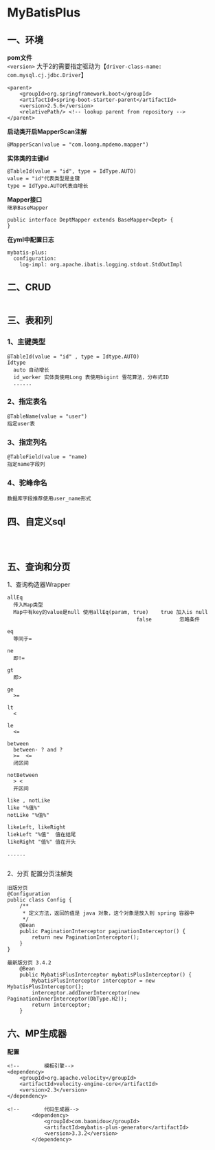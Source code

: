 # MyBatisPlus

## 一、环境


**pom文件**  
`<version>` 大于2的需要指定驱动为【`driver-class-name: com.mysql.cj.jdbc.Driver`】
~~~
<parent>
    <groupId>org.springframework.boot</groupId>
    <artifactId>spring-boot-starter-parent</artifactId>
    <version>2.5.6</version>
    <relativePath/> <!-- lookup parent from repository -->
</parent>

~~~


**启动类开启MapperScan注解**
~~~
@MapperScan(value = "com.loong.mpdemo.mapper")

~~~


**实体类的主键id**
~~~
@TableId(value = "id", type = IdType.AUTO)
value = "id"代表类型是主键
type = IdType.AUTO代表自增长

~~~


**Mapper接口**  
`继承BaseMapper`
~~~
public interface DeptMapper extends BaseMapper<Dept> {
}

~~~


**在yml中配置日志**
~~~
mybatis-plus:
  configuration:
    log-impl: org.apache.ibatis.logging.stdout.StdOutImpl

~~~


## 二、CRUD
~~~

~~~


## 三、表和列


### 1、主键类型
~~~
@TableId(value = "id" , type = Idtype.AUTO)
Idtype
  auto 自动增长
  id_worker 实体类使用Long 表使用bigint 雪花算法，分布式ID
  ......
~~~


### 2、指定表名
~~~
@TableName(value = "user")
指定user表

~~~


### 3、指定列名
~~~
@TableField(value = "name)
指定name字段列

~~~


### 4、驼峰命名
~~~
数据库字段推荐使用user_name形式

~~~


## 四、自定义sql
~~~



~~~


## 五、查询和分页
1、查询构造器Wrapper
~~~
allEq
  传入Map类型
  Map中有key的value是null 使用allEq(param, true)    true 加入is null
                                          false         忽略条件

eq
  等同于=

ne
  即!=

gt
  即>

ge
  >=

lt
  <

le
  <=

between
  between- ? and ?
  >=  <=
  闭区间

notBetween
  > <
  开区间

like , notLike
like "%值%"
notLike "%值%"

likeLeft, likeRight
liekLeft "%值"  值在结尾
likeRight "值%" 值在开头

......


~~~

2、分页
配置分页注解类
~~~
旧版分页
@Configuration
public class Config {
    /**
     * 定义方法，返回的值是 java 对象，这个对象是放入到 spring 容器中
     */
    @Bean
    public PaginationInterceptor paginationInterceptor() {
        return new PaginationInterceptor();
    }
}

最新版分页 3.4.2
    @Bean
    public MybatisPlusInterceptor mybatisPlusInterceptor() {
        MybatisPlusInterceptor interceptor = new MybatisPlusInterceptor();
        interceptor.addInnerInterceptor(new PaginationInnerInterceptor(DbType.H2));
        return interceptor;
    }

~~~



## 六、MP生成器

**配置**
~~~
<!--        模板引擎-->
<dependency>
    <groupId>org.apache.velocity</groupId>
    <artifactId>velocity-engine-core</artifactId>
    <version>2.3</version>
</dependency>

<!--        代码生成器-->
        <dependency>
            <groupId>com.baomidou</groupId>
            <artifactId>mybatis-plus-generator</artifactId>
            <version>3.3.2</version>
        </dependency>

~~~
